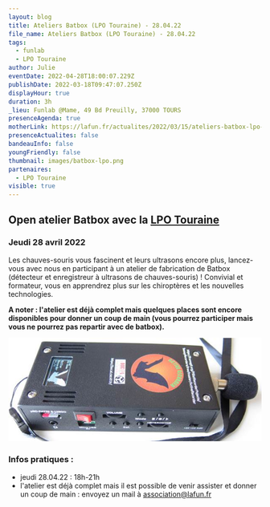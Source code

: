 ```yaml
---
layout: blog
title: Ateliers Batbox (LPO Touraine) - 28.04.22
file_name: Ateliers Batbox (LPO Touraine) - 28.04.22
tags:
  - funlab
  - LPO Touraine
author: Julie
eventDate: 2022-04-28T18:00:07.229Z
publishDate: 2022-03-18T09:47:07.250Z
displayHour: true
duration: 3h
_lieu: Funlab @Mame, 49 Bd Preuilly, 37000 TOURS
presenceAgenda: true
motherLink: https://lafun.fr/actualites/2022/03/15/ateliers-batbox-lpo-touraine/
presenceActualites: false
bandeauInfo: false
youngFriendly: false
thumbnail: images/batbox-lpo.png
partenaires:
  - LPO Touraine
visible: true
---
```

## Open atelier Batbox avec la [LPO Touraine](https://www.lpotouraine.fr/)

### Jeudi 28 avril 2022

Les chauves-souris vous fascinent et leurs ultrasons encore plus, lancez-vous avec nous en participant à un atelier de fabrication de Batbox (détecteur et enregistreur à ultrasons de chauves-souris) !
Convivial et formateur, vous en apprendrez plus sur les chiroptères et les nouvelles technologies.

**A noter : l'atelier est déjà complet mais quelques places sont encore disponibles pour donner un coup de main (vous pourrez participer mais vous ne pourrez pas repartir avec de batbox).**

![](images/batbox-lpo.png)

### Infos pratiques :

* jeudi 28.04.22 : 18h-21h
* l'atelier est déjà complet mais il est possible de venir assister et donner un coup de main : envoyez un mail à association@lafun.fr